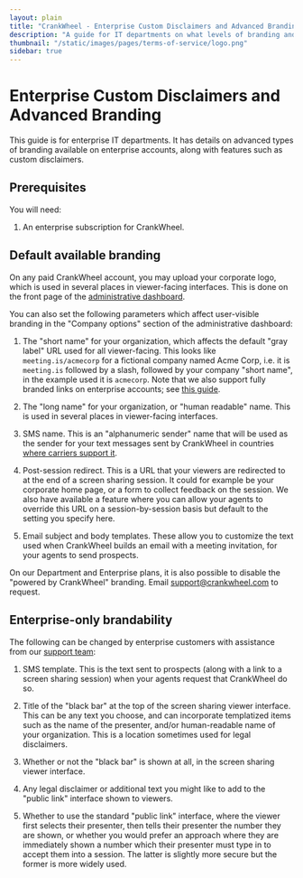 ```yaml
---
layout: plain
title: "CrankWheel - Enterprise Custom Disclaimers and Advanced Branding"
description: "A guide for IT departments on what levels of branding and customization (e.g. to add legal disclaimers) are available to them in CrankWheel"
thumbnail: "/static/images/pages/terms-of-service/logo.png"
sidebar: true
---
```


# Enterprise Custom Disclaimers and Advanced Branding

This guide is for enterprise IT departments. It has details on advanced types of branding available on enterprise accounts, along with features such as custom disclaimers.

## Prerequisites

You will need:
   1. An enterprise subscription for CrankWheel.

## Default available branding

On any paid CrankWheel account, you may upload your corporate logo, which is used in several places in viewer-facing interfaces. This is done on the front page of the [administrative dashboard](https://meeting.is/ss).

You can also set the following parameters which affect user-visible branding in the "Company options" section of the administrative dashboard:

1. The "short name" for your organization, which affects the default "gray label" URL used for all viewer-facing. This looks like `meeting.is/acmecorp` for a fictional company named Acme Corp, i.e. it is `meeting.is` followed by a slash, followed by your company "short name", in the example used it is `acmecorp`. Note that we also support fully branded links on enterprise accounts; see [this guide](/enterprise-custom-url/).

1. The "long name" for your organization, or "human readable" name. This is used in several places in viewer-facing interfaces.

1. SMS name. This is an "alphanumeric sender" name that will be used as the sender for your text messages sent by CrankWheel in countries [where carriers support it](https://support.twilio.com/hc/en-us/articles/223133767-International-support-for-Alphanumeric-Sender-ID).

1. Post-session redirect. This is a URL that your viewers are redirected to at the end of a screen sharing session. It could for example be your corporate home page, or a form to collect feedback on the session. We also have available a feature where you can allow your agents to override this URL on a session-by-session basis but default to the setting you specify here.

1. Email subject and body templates. These allow you to customize the text used when CrankWheel builds an email with a meeting invitation, for your agents to send prospects.

On our Department and Enterprise plans, it is also possible to disable the "powered by CrankWheel" branding. Email [support@crankwheel.com](mailto:support@crankwheel.com) to request.

## Enterprise-only brandability

The following can be changed by enterprise customers with assistance from our [support team](mailto:support@crankwheel.com):

1. SMS template. This is the text sent to prospects (along with a link to a screen sharing session) when your agents request that CrankWheel do so.

1. Title of the "black bar" at the top of the screen sharing viewer interface. This can be any text you choose, and can incorporate templatized items such as the name of the presenter, and/or human-readable name of your organization. This is a location sometimes used for legal disclaimers.

1. Whether or not the "black bar" is shown at all, in the screen sharing viewer interface.

1. Any legal disclaimer or additional text you might like to add to the "public link" interface shown to viewers.

1. Whether to use the standard "public link" interface, where the viewer first selects their presenter, then tells their presenter the number they are shown, or whether you would prefer an approach where they are immediately shown a number which their presenter must type in to accept them into a session. The latter is slightly more secure but the former is more widely used.


